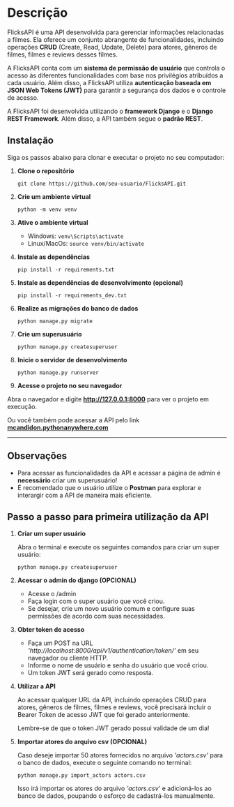 # Descrição

FlicksAPI é uma API desenvolvida para gerenciar informações relacionadas a filmes. 
Ela oferece um conjunto abrangente de funcionalidades, incluindo operações **CRUD** (Create, Read, Update, Delete) para atores, gêneros de filmes, filmes e reviews desses filmes. 

A FlicksAPI conta com um **sistema de permissão de usuário** que controla o acesso às diferentes funcionalidades com base nos privilégios atribuídos a cada usuário.
Além disso, a FlicksAPI utiliza **autenticação baseada em JSON Web Tokens (JWT)** para garantir a segurança dos dados e o controle de acesso.

A FlicksAPI foi desenvolvida utilizando o **framework Django** e o **Django REST Framework**. 
Além disso, a API  também segue o **padrão REST**.

## Instalação

Siga os passos abaixo para clonar e executar o projeto no seu computador:

1. **Clone o repositório**
   
   ``` git clone https://github.com/seu-usuario/FlicksAPI.git ```

2. **Crie um ambiente virtual**
   
   ``` python -m venv venv ```

3. **Ative o ambiente virtual**
   
   - Windows: ``` venv\Scripts\activate ```
   - Linux/MacOs: ``` source venv/bin/activate ```

4. **Instale as dependências**
   
   ``` pip install -r requirements.txt ```

5. **Instale as dependências de desenvolvimento (opcional)**
   
   ``` pip install -r requirements_dev.txt ``` 

6. **Realize as migrações do banco de dados**
    
   ``` python manage.py migrate ```

7. **Crie um superusuário**
   
   ``` python manage.py createsuperuser ```

9. **Inicie o servidor de desenvolvimento**
    
   ``` python manage.py runserver ```

10. **Acesse o projeto no seu navegador**
    
   Abra o navegador e digite **http://127.0.0.1:8000** para ver o projeto em execução.

   Ou você também pode acessar a API pelo link **[mcandidon.pythonanywhere.com](https://mcandidon.pythonanywhere.com)**
   
---

## Observações

- Para acessar as funcionalidades da API e acessar a página de admin é **necessário** criar um superusuário!
- É recomendado que o usuário utilize o **Postman** para explorar e interargir com a API de maneira mais eficiente.

## Passo a passo para primeira utilização da API

1. **Criar um super usuário**
   
   Abra o terminal e execute os seguintes comandos para criar um super usuário:

   ``` python manage.py createsuperuser ```

2. **Acessar o admin do django (OPCIONAL)**
   - Acesse o /admin
   - Faça login com o super usuário que você criou.
   - Se desejar, crie um novo usuário comum e configure suas permissões de acordo com suas necessidades.

3. **Obter token de acesso**
   - Faça um POST na URL *'http://localhost:8000/api/v1/authentication/token/'* em seu navegador ou cliente HTTP.
   - Informe o nome de usuário e senha do usuário que você criou.
   - Um token JWT será gerado como resposta.

4. **Utilizar a API**
   
   Ao acessar qualquer URL da API, incluindo operações CRUD para atores, gêneros de filmes, filmes e reviews,
   você precisará incluir o Bearer Token de acesso JWT que foi gerado anteriormente.
   
   Lembre-se de que o token JWT gerado possui validade de um dia!

5. **Importar atores do arquivo csv (OPCIONAL)**
   
   Caso deseje importar 50 atores fornecidos no arquivo *'actors.csv'* para o banco de dados, execute o seguinte comando no terminal:
   
   ``` python manage.py import_actors actors.csv ```
   
   Isso irá importar os atores do arquivo *'actors.csv'* e adicioná-los ao banco de dados, poupando o esforço de cadastrá-los manualmente.
